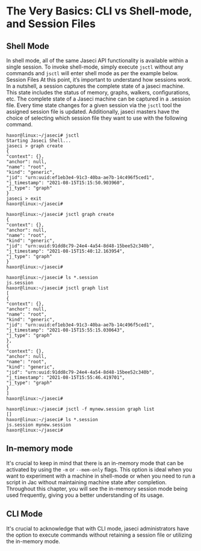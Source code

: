 # The Very Basics: CLI vs Shell-mode, and Session Files

## Shell Mode

In shell mode, all of the same Jaseci API functionality is available within a single session. To invoke shell-mode, simply execute `jsctl` without any commands and `jsctl` will enter shell mode as per the example below. Session Files At this point, it’s important to understand how sessions work. In a nutshell, a session captures the complete state of a jaseci machine. This state includes the status of memory, graphs, walkers, configurations, etc. The complete state of a Jaseci machine can be captured in a .session file. Every time state changes for a given session via the `jsctl` tool the assigned session file is updated. Additionally, jaseci masters have the choice of selecting which session file they want to use with the following command.

```
haxor@linux:~/jaseci# jsctl
Starting Jaseci Shell...
jaseci > graph create
{
"context": {},
"anchor": null,
"name": "root",
"kind": "generic",
"jid": "urn:uuid:ef1eb3e4-91c3-40ba-ae7b-14c496f5ced1",
"j_timestamp": "2021-08-15T15:15:50.903960",
"j_type": "graph"
}
jaseci > exit
haxor@linux:~/jaseci#
```
```
haxor@linux:~/jaseci# jsctl graph create
{
"context": {},
"anchor": null,
"name": "root",
"kind": "generic",
"jid": "urn:uuid:91dd8c79-24e4-4a54-8d48-15bee52c340b",
"j_timestamp": "2021-08-15T15:40:12.163954",
"j_type": "graph"
}
haxor@linux:~/jaseci#
```
```
haxor@linux:~/jaseci# ls *.session
js.session
haxor@linux:~/jaseci# jsctl graph list
[
{
"context": {},
"anchor": null,
"name": "root",
"kind": "generic",
"jid": "urn:uuid:ef1eb3e4-91c3-40ba-ae7b-14c496f5ced1",
"j_timestamp": "2021-08-15T15:55:15.030643",
"j_type": "graph"
},
{
"context": {},
"anchor": null,
"name": "root",
"kind": "generic",
"jid": "urn:uuid:91dd8c79-24e4-4a54-8d48-15bee52c340b",
"j_timestamp": "2021-08-15T15:55:46.419701",
"j_type": "graph"
}
]
haxor@linux:~/jaseci#
```
```
haxor@linux:~/jaseci# jsctl -f mynew.session graph list
[]
haxor@linux:~/jaseci# ls *.session
js.session mynew.session
haxor@linux:~/jaseci#
```

## In-memory mode

It's crucial to keep in mind that there is an in-memory mode that can be activated by using the `-m` or `--mem-only` flags. This option is ideal when you want to experiment with a machine in shell-mode or when you need to run a script in Jac without maintaining machine state after completion. Throughout this chapter, you will see the in-memory session mode being used frequently, giving you a better understanding of its usage.

## CLI Mode

It's crucial to acknowledge that with CLI mode, jaseci administrators have the option to execute commands without retaining a session file or utilizing the in-memory mode.
